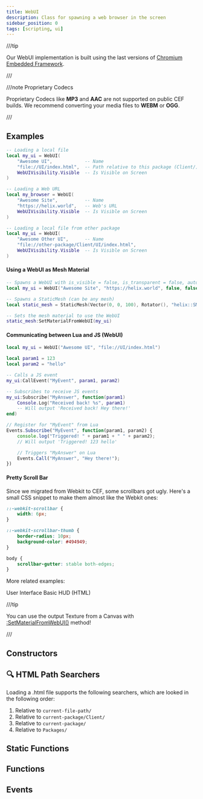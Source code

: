 ```yaml
---
title: WebUI
description: Class for spawning a web browser in the screen
sidebar_position: 0
tags: [scripting, ui]
---
```



///tip

Our WebUI implementation is built using the last versions of [Chromium Embedded Framework](https://bitbucket.org/chromiumembedded/cef).

///

///note Proprietary Codecs

Proprietary Codecs like **MP3** and **AAC** are not supported on public CEF builds. We recommend converting your media files to **WEBM** or **OGG**.

///


## Examples

```lua title="Client/Index.lua"
-- Loading a local file
local my_ui = WebUI(
    "Awesome UI",            -- Name
    "file://UI/index.html",  -- Path relative to this package (Client/)
    WebUIVisibility.Visible  -- Is Visible on Screen
)

-- Loading a Web URL
local my_browser = WebUI(
    "Awesome Site",          -- Name
    "https://helix.world",   -- Web's URL
    WebUIVisibility.Visible  -- Is Visible on Screen
)

-- Loading a local file from other package
local my_ui = WebUI(
    "Awesome Other UI",      -- Name
    "file://other-package/Client/UI/index.html",
    WebUIVisibility.Visible  -- Is Visible on Screen
)
```


#### Using a WebUI as Mesh Material

```lua title="Client/Index.lua"
-- Spawns a WebUI with is_visible = false, is_transparent = false, auto_resize = false and size of 500x500
local my_ui = WebUI("Awesome Site", "https://helix.world", false, false, false, 500, 500)

-- Spawns a StaticMesh (can be any mesh)
local static_mesh = StaticMesh(Vector(0, 0, 100), Rotator(), "helix::SM_Cube")

-- Sets the mesh material to use the WebUI
static_mesh:SetMaterialFromWebUI(my_ui)
```


#### Communicating between Lua and JS (WebUI)

```lua title="Client/Index.lua"
local my_ui = WebUI("Awesome UI", "file://UI/index.html")

local param1 = 123
local param2 = "hello"

-- Calls a JS event
my_ui:CallEvent("MyEvent", param1, param2)

-- Subscribes to receive JS events
my_ui:Subscribe("MyAnswer", function(param1)
    Console.Log("Received back! %s", param1)
    -- Will output 'Received back! Hey there!'
end)
```

```javascript title="script.js"
// Register for "MyEvent" from Lua
Events.Subscribe("MyEvent", function(param1, param2) {
    console.log("Triggered! " + param1 + " " + param2);
    // Will output 'Triggered! 123 hello'

    // Triggers "MyAnswer" on Lua
    Events.Call("MyAnswer", "Hey there!");
})
```


#### Pretty Scroll Bar

Since we migrated from Webkit to CEF, some scrollbars got ugly. Here's a small CSS snippet to make them almost like the Webkit ones:

```css
::-webkit-scrollbar {
    width: 6px;
}

::-webkit-scrollbar-thumb {
    border-radius: 10px;
    background-color: #494949;
}

body {
    scrollbar-gutter: stable both-edges;
}
```

More related examples:

<ReferenceLink href="core-concepts/scripting/user-interface">User Interface</ReferenceLink>
<ReferenceLink href="getting-started/code-examples/basic-hud-html">Basic HUD (HTML)</ReferenceLink>

///tip

You can use the output Texture from a Canvas with [:SetMaterialFromWebUI()](/scripting-reference/classes/base-classes/paintable.mdx#setmaterialfromwebui) method!

///


## Constructors

<ConstructorDeclaration type="Class" name="WebUI" />


## 🔍 HTML Path Searchers

Loading a .html file supports the following searchers, which are looked in the following order:

1. Relative to `current-file-path/`
2. Relative to `current-package/Client/`
3. Relative to `current-package/`
4. Relative to `Packages/`


## Static Functions

<StaticFunctionsDeclaration type="Class" name="WebUI" />


## Functions

<FunctionsDeclaration type="Class" name="WebUI" />


## Events

<EventsDeclaration type="Class" name="WebUI" />